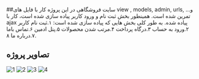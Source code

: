 ##سایت فروشگاهی
در این پروژه کار با فایل های view , models, admin, urls, و... تمرین شده است. همینطور بخش ثبت نام و ورود کاربر پیاده سازی شده است، کار با ajax پیاده شده. به طور کلی بخش هایی که پیاده سازی شده است:
۱.ثبت نام کاربر
۲.ورود به حساب 
۳.درگاه پرداخت
۴.مرتب شدن محصولات 
۵.پنل ادمین 
۶.تماس باما
۷.درباره ما
۸.




## تصاویر پروژه

![1](https://github.com/meysam-Github/eshope_project/blob/master/Screenshot%20from%202024-12-21%2021-01-04.png)
![2](https://github.com/meysam-Github/eshope_project/blob/master/Screenshot%20from%202024-12-21%2021-01-30.png)
![3](https://github.com/meysam-Github/eshope_project/blob/master/Screenshot%20from%202024-12-21%2021-01-47.png)
![4](https://github.com/meysam-Github/eshope_project/blob/master/Screenshot%20from%202024-12-21%2021-02-07.png)
